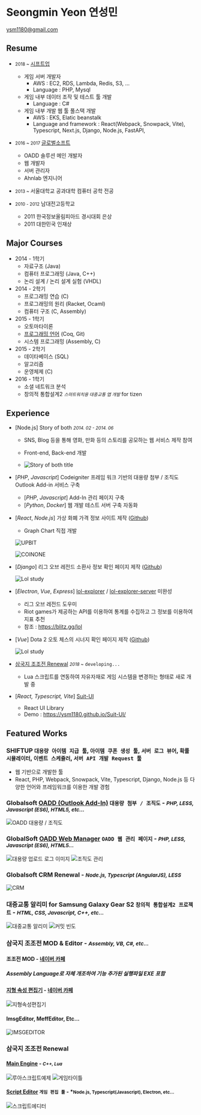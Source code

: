 # Seongmin Yeon 연성민

<ysm1180@gmail.com>

[1]: http://www.globalsoft.co.kr
[4]: https://github.com/ysm1180/pl2015
[9]: http://www.shiftup.co.kr/

## Resume
+ <small>2018 ~ </small> [시프트업][9]
  + 게임 서버 개발자
    + AWS : EC2, RDS, Lambda, Redis, S3, ...
    + Language : PHP, Mysql
  + 게임 내부 데이터 조작 및 테스트 툴 개발
    + Language : C#
  + 게임 내부 개발 웹 툴 풀스택 개발 
    + AWS : EKS, Elatic beanstalk
    + Language and framework : React(Webpack, Snowpack, Vite), Typescript, Next.js, Django, Node.js, FastAPI, 

+ <small>2016 ~ 2017 </small> [글로벌소프트][1]
  + OADD 솔루션 메인 개발자
  + 웹 개발자
  + 서버 관리자
  + Ahnlab 엔지니어


+ <small> 2013 ~ </small>서울대학교 공과대학 컴퓨터 공학 전공


+ <small>2010 - 2012</small> 남대전고등학교
    + 2011 한국정보올림피아드 경시대회 은상
    + 2011 대한민국 인재상


## Major Courses

+ 2014 - 1학기
  + 자료구조 (Java)
  + 컴퓨터 프로그래밍 (Java, C++)
  + 논리 설계 / 논리 설계 실험 (VHDL)
+ 2014 - 2학기
  + 프로그래밍 연습 (C)
  + 프로그래밍의 원리 (Racket, Ocaml)
  + 컴퓨터 구조 (C, Assembly)
+ 2015 - 1학기
  + 오토마타이론
  + [프로그래밍 언어][4] (Coq, Git) 
  + 시스템 프로그래밍 (Assembly, C)
+ 2015 - 2학기
  + 데이타베이스 (SQL)
  + 알고리즘
  + 운영체제 (C)
+ 2016 - 1학기
  + 소셜 네트워크 분석
  + 창의적 통합설계2 *<small>스마트워치용 대중교통 앱 개발</small>* for tizen




## Experience

+ [Node.js] Story of both *<small>2014. 02 - 2014. 06</small>*

  + SNS, Blog 등을 통해 영화, 만화 등의 스토리를 공모하는 웹 서비스 제작 참여

  + Front-end, Back-end 개발

  + ![Story of both title](./images/story.png)

+ [*PHP*, *Javascript*] Codeigniter 프레임 워크 기반의 대용량 첨부 / 조직도 Outlook Add-in 서비스 구축
  
  + [*PHP*, *Javascript*] Add-In 관리 페이지 구축
  + [*Python*, *Docker*] 웹 개발 테스트 서버 구축 자동화

[11]: https://github.com/ysm1180/coin
+ [*React*, *Node.js*] 가상 화폐 가격 정보 사이트 제작 ([Github][11]) 

    + Graph Chart 직접 개발

    ![UPBIT](./images/coin-1.png)

    ![COINONE](./images/coin-2.png)

[12]: https://github.com/ysm1180/lol-study
+ [*Django*] 리그 오브 레전드 소환사 정보 확인 페이지 제작 ([Github][12])

     ![Lol study](./images/lol-study.png)

+ [*Electron*, *Vue*, *Express*] [lol-explorer](https://github.com/ysm1180/lol-explorer) / [lol-explorer-server](https://github.com/ysm1180/lol-explorer-server) 미완성
  + 리그 오브 레전드 도우미
  + Riot games가 제공하는 API를 이용하여 통계를 수집하고 그 정보를 이용하여 지표 추천
  + 참조 : https://blitz.gg/lol

[13]: https://github.com/ysm1180/auto-chess-helper
+ [*Vue*] Dota 2 오토 체스의 시너지 확인 페이지 제작 ([Github][13])

    ![Lol study](./images/dota.png)

[8]: https://github.com/ysm1180/ThreeKingdoms-Caocao

+ [삼국지 조조전 Renewal][8] *<small>2018 ~</small>* `developing...`

  + Lua 스크립트를 연동하여 자유자재로 게임 시스템을 변경하는 형태로 새로 개발 중

+ [*React, Typescript, Vite*] [Suit-UI](https://github.com/ysm1180/suit-ui)
  + React UI Library
  + Demo : https://ysm1180.github.io/Suit-UI/

## Featured Works

### SHIFTUP `대용량 아이템 지급 툴`, `아이템 쿠폰 생성 툴`, `서버 로그 뷰어`, `확률 시뮬레이터`, `이벤트 스케쥴러`, `서버 API 개발 Request 툴`
- 웹 기반으로 개발한 툴
- React, PHP, Webpack, Snowpack, Vite, Typescript, Django, Node.js 등 다양한 언어와 프레임워크를 이용한 개발 경험

[2]: http://www.globalsoft.co.kr/oadd/oadd.php

### Globalsoft [OADD (Outlook Add-In)][2] `대용량 첨부 / 조직도` - *<small>PHP, LESS, Javascript (ES6), HTML5, etc...</small>*   
![OADD 대용량 / 조직도](./images/oadd.png)

[3]: https://oaddin.globalsoft.co.kr/manage
### GlobalSoft [OADD Web Manager][3] `OADD 웹 관리 페이지` - *<small>PHP, LESS, Javascript (ES6), HTML5...</small>* 
![대용량 업로드 로그 이미지](./images/manager_log.png) 
![조직도 관리](./images/manager_org.png)

### Globalsoft CRM Renewal - *<small>Node.js, Typescript (AngularJS), LESS</small>* 
![CRM](./images/renewal.png)

### 대중교통 알리미 for Samsung Galaxy Gear S2 `창의적 통합설계2 프로젝트` - *<small>HTML, CSS, Javascript, C++, etc...</small>* 

![대중교통 알리미](./images/project307.png)
![커밋 빈도](./images/commit.png)



### 삼국지 조조전 MOD & Editor - *<small>Assembly, VB, C#, etc...</small>*

[5]: https://github.com/ysm1180/JojoLandEditor
[6]: http://cafe.naver.com/jojopeople/203473
[7]: http://cafe.naver.com/jojopeople/146995

#### 조조전 MOD - [네이버 카페][7]
##### Assembly Language로 자체 개조하여 기능 추가된 실행파일 EXE 포함

#### [지형 속성 편집기][5] - [네이버 카페 ][6]
![지형속성편집기](./images/land.png)

#### ImsgEditor, MeffEditor, Etc...
![IMSGEDITOR](./images/imsg.png)

[10]: https://github.com/ysm1180/newjojogame-script-editor

### 삼국지 조조전 Renewal
#### [Main Engine][8] - *<small>C++, Lua</small>*
![루아스크립트예제](./images/lua_script_example.png)
![게임타이틀](./images/game_title.png)

#### [Script Editor][10] `게임 편집 툴` - *<small>Node.js, Typescript(Javascript), Electron, etc...</small>
    
![스크립트에디터](./images/script_editor.png)
